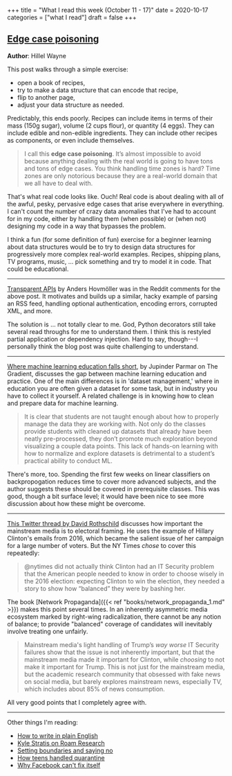 +++
title = "What I read this week (October 11 - 17)"
date = 2020-10-17
categories = ["what I read"]
draft = false
+++


<!--more-->

## [Edge case poisoning](https://buttondown.email/hillelwayne/archive/edge-case-poisoning/)
**Author**: Hillel Wayne

This post walks through a simple exercise: 
 * open a book of recipes, 
 * try to make a data structure that can encode that recipe, 
 * flip to another page, 
 * adjust your data structure as needed.

Predictably, this ends poorly. 
Recipes can include items in terms of their mass (150g sugar), volume (2 cups flour), or quantity (4 eggs). 
They can include edible and non-edible ingredients.
They can include other recipes as components, or even include themselves.

> I call this **edge case poisoning**. It’s almost impossible to avoid because anything dealing with the real world is going to have tons and tons of edge cases. You think handling time zones is hard? Time zones are only notorious because they are a real-world domain that we all have to deal with.

That's what real code looks like. Ouch!
Real code is about dealing with all of the awful, pesky, pervasive edge cases that arise everywhere in everything.
I can't count the number of crazy data anomalies that I've had to account for in my code, either by handling them (when possible) or (when not) designing my code in a way that bypasses the problem. 

I think a fun (for some definition of fun) exercise for a beginner learning about data structures would be to try to design data structures for progressively more complex real-world examples.
Recipes, shipping plans, TV programs, music, ... pick something and try to model it in code.
That could be educational.

---

[Transparent APIs](https://kodare.net/2020/09/14/transparent_apis.html) by Anders Hovmöller was in the Reddit comments for the above post.
It motivates and builds up a similar, hacky example of parsing an RSS feed, handling optional authentication, encoding errors, corrupted XML, and more. 

The solution is ... not totally clear to me. God, Python decorators still take several read throughs for me to understand them.
I think this is restyled partial application or dependency injection. Hard to say, though---I personally think the blog post was quite challenging to understand.

---

[Where machine learning education falls short](https://thegradient.pub/the-gap-where-machine-learning-education-falls-short/), by Jupinder Parmar on The Gradient, discusses the gap between machine learning education and practice.
One of the main differences is in 'dataset management,' where in education you are often given a dataset for some task, but in industry you have to collect it yourself. 
A related challenge is in knowing how to clean and prepare data for machine learning.

> It is clear that students are not taught enough about how to properly manage the data they are working with. Not only do the classes provide students with cleaned up datasets that already have been neatly pre-processed, they don’t promote much exploration beyond visualizing a couple data points. This lack of hands-on learning with how to normalize and explore datasets is detrimental to a student’s practical ability to conduct ML.

There's more, too. 
Spending the first few weeks on linear classifiers on backpropogation reduces time to cover more advanced subjects, and the author suggests these should be covered in prerequisite classes.
This was good, though a bit surface level; it would have been nice to see more discussion about how these might be overcome.

---

[This Twitter thread by David Rothschild](https://twitter.com/DavMicRot/status/1316429651988877312) discusses how important the mainstream media is to electoral framing.
He uses the example of Hillary Clinton's emails from 2016, which became the salient issue of her campaign for a large number of voters.
But the NY Times *chose* to cover this repeatedly:

> @nytimes did not actually think Clinton had an IT Security problem that the American people needed to know in order to choose wisely in the 2016 election: expecting Clinton to win the election, they needed a story to show how “balanced” they were by bashing her.

The book [Network Propaganda]({{< ref "books/network_propaganda_1.md" >}}) makes this point several times.
In an inherently asymmetric media ecosystem marked by right-wing radicalization, there cannot be any notion of balance; to provide "balanced" coverage of candidates will inevitably involve treating one unfairly.

> Mainstream media's light handling of Trump’s *way worse* IT Security failures show that the issue is not inherently important, but that the mainstream media made it important for Clinton, while *choosing* to not make it important for Trump.
> This is not just for the mainstream media, but the academic research community that obsessed with fake news on social media, but barely explores mainstream news, especially TV, which includes about 85% of news consumption.

All very good points that I completely agree with.

---

Other things I'm reading:
 * [How to write in plain English](http://www.plainenglish.co.uk/how-to-write-in-plain-english.html)
 * [Kyle Stratis on Roam Research](https://twitter.com/KyleStratis/status/1315308696352821248?s=19)
 * [Setting boundaries and saying no](http://laderast.github.io/2020/10/14/setting-boundaries-and-saying-no/)
 * [How teens handled quarantine](https://www.theatlantic.com/family/archive/2020/10/how-teens-handled-quarantine/616695/)
 * [Why Facebook can't fix itself](https://www.newyorker.com/magazine/2020/10/19/why-facebook-cant-fix-itself)
